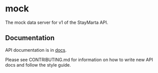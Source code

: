 # mock

The mock data server for v1 of the StayMarta API.

## Documentation

API documentation is in [docs](https://github.com/staymarta/mock/tree/master/docs).

Please see CONTRIBUTING.md for information on how to write new API docs and follow
the style guide.
